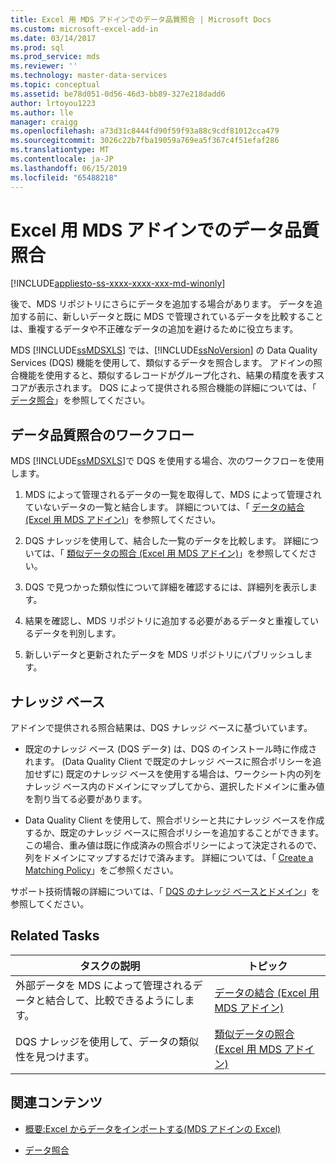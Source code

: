 ```yaml
---
title: Excel 用 MDS アドインでのデータ品質照合 | Microsoft Docs
ms.custom: microsoft-excel-add-in
ms.date: 03/14/2017
ms.prod: sql
ms.prod_service: mds
ms.reviewer: ''
ms.technology: master-data-services
ms.topic: conceptual
ms.assetid: be78d051-0d56-46d3-bb89-327e218dadd6
author: lrtoyou1223
ms.author: lle
manager: craigg
ms.openlocfilehash: a73d31c8444fd90f59f93a88c9cdf81012cca479
ms.sourcegitcommit: 3026c22b7fba19059a769ea5f367c4f51efaf286
ms.translationtype: MT
ms.contentlocale: ja-JP
ms.lasthandoff: 06/15/2019
ms.locfileid: "65488218"
---
```

# <a name="data-quality-matching-in-the-mds-add-in-for-excel"></a>Excel 用 MDS アドインでのデータ品質照合

[!INCLUDE[appliesto-ss-xxxx-xxxx-xxx-md-winonly](../../includes/appliesto-ss-xxxx-xxxx-xxx-md-winonly.md)]

  後で、MDS リポジトリにさらにデータを追加する場合があります。 データを追加する前に、新しいデータと既に MDS で管理されているデータを比較することは、重複するデータや不正確なデータの追加を避けるために役立ちます。  
  
 MDS [!INCLUDE[ssMDSXLS](../../includes/ssmdsxls-md.md)] では、[!INCLUDE[ssNoVersion](../../includes/ssnoversion-md.md)] の Data Quality Services (DQS) 機能を使用して、類似するデータを照合します。 アドインの照合機能を使用すると、類似するレコードがグループ化され、結果の精度を表すスコアが表示されます。 DQS によって提供される照合機能の詳細については、「 [データ照合](../../data-quality-services/data-matching.md)」を参照してください。  
  
## <a name="workflow-for-data-quality-matching"></a>データ品質照合のワークフロー  
 MDS [!INCLUDE[ssMDSXLS](../../includes/ssmdsxls-md.md)]で DQS を使用する場合、次のワークフローを使用します。  
  
1.  MDS によって管理されるデータの一覧を取得して、MDS によって管理されていないデータの一覧と結合します。 詳細については、「 [データの結合 (Excel 用 MDS アドイン)](../../master-data-services/microsoft-excel-add-in/combine-data-mds-add-in-for-excel.md)」を参照してください。  
  
2.  DQS ナレッジを使用して、結合した一覧のデータを比較します。 詳細については、「 [類似データの照合 (Excel 用 MDS アドイン)](../../master-data-services/microsoft-excel-add-in/match-similar-data-mds-add-in-for-excel.md)」を参照してください。  
  
3.  DQS で見つかった類似性について詳細を確認するには、詳細列を表示します。  
  
4.  結果を確認し、MDS リポジトリに追加する必要があるデータと重複しているデータを判別します。  
  
5.  新しいデータと更新されたデータを MDS リポジトリにパブリッシュします。  
  
## <a name="knowledge-bases"></a>ナレッジ ベース  
 アドインで提供される照合結果は、DQS ナレッジ ベースに基づいています。  
  
-   既定のナレッジ ベース (DQS データ) は、DQS のインストール時に作成されます。 (Data Quality Client で既定のナレッジ ベースに照合ポリシーを追加せずに) 既定のナレッジ ベースを使用する場合は、ワークシート内の列をナレッジ ベース内のドメインにマップしてから、選択したドメインに重み値を割り当てる必要があります。  
  
-   Data Quality Client を使用して、照合ポリシーと共にナレッジ ベースを作成するか、既定のナレッジ ベースに照合ポリシーを追加することができます。 この場合、重み値は既に作成済みの照合ポリシーによって決定されるので、列をドメインにマップするだけで済みます。 詳細については、「 [Create a Matching Policy](../../data-quality-services/create-a-matching-policy.md)」をご参照ください。  
  
 サポート技術情報の詳細については、「 [DQS のナレッジ ベースとドメイン](../../data-quality-services/dqs-knowledge-bases-and-domains.md)」を参照してください。  
  
## <a name="related-tasks"></a>Related Tasks  
  
|タスクの説明|トピック|  
|----------------------|-----------|  
|外部データを MDS によって管理されるデータと結合して、比較できるようにします。|[データの結合 (Excel 用 MDS アドイン)](../../master-data-services/microsoft-excel-add-in/combine-data-mds-add-in-for-excel.md)|  
|DQS ナレッジを使用して、データの類似性を見つけます。|[類似データの照合 (Excel 用 MDS アドイン)](../../master-data-services/microsoft-excel-add-in/match-similar-data-mds-add-in-for-excel.md)|  
  
## <a name="related-content"></a>関連コンテンツ  
  
-   [概要:Excel からデータをインポートする&#40;MDS アドインの Excel&#41;](../../master-data-services/microsoft-excel-add-in/overview-importing-data-from-excel-mds-add-in-for-excel.md)  
  
-   [データ照合](../../data-quality-services/data-matching.md)  
  
  
